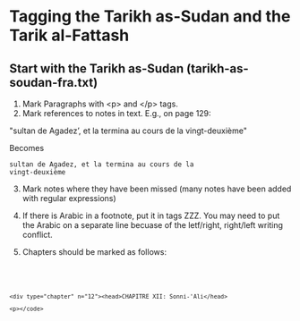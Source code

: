 # Tagging the Tarikh as-Sudan and the Tarik al-Fattash

## Start with the Tarikh as-Sudan (tarikh-as-soudan-fra.txt)

1. Mark Paragraphs with \<p\> and \</p> tags.
2. Mark references to notes in text. E.g., on page 129:

"sultan de Agadez’, et la termina au cours de la vingt-deuxième"

Becomes

<code>sultan de Agadez<ref target="1"/>, et la termina au cours de la vingt-deuxième</code>


3. Mark notes where they have been missed (many notes have been added with regular expressions)


4. If there is Arabic in a footnote, put it in tags <foreign>ZZZ</foreign>. You may need to put the Arabic on a separate line becuase of the letf/right, right/left writing conflict.

5. Chapters should be marked as follows:
 
<code></p>
    </div>

    <div type="chapter" n="12"><head>CHAPITRE XII: Sonni-'Ali</head>

    <p></code>